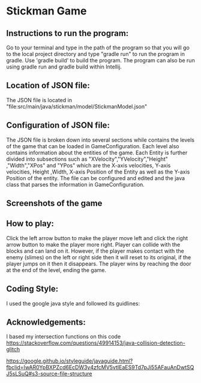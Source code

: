 # Stickman Game

## Instructions to run the program:

Go to your terminal and type in the path of the program so that you will go to the local project directory and type "gradle run" to run the program in gradle. Use 'gradle build' to build the program. The program can also be run using gradle run and gradle build within Intellij.

## Location of JSON file:
The JSON file is located in "file:src/main/java/stickman/model/StickmanModel.json"

## Configuration of JSON file:
The JSON file is broken down into several sections while contains the levels of the game that can be loaded
in GameConfiguration. Each level also contains information about the entities of the game.
Each Entity is further divided into subsections such as "XVelocity","YVelocity","Height"
,"Width","XPos" and "YPos" which are the X-axis velocities, Y-axis velocities, Height
,Width, X-axis Position of the Entity as well as the Y-axis Position of the entity.
The file can be configured and edited and the java class that parses the information
in GameConfiguration.

## Screenshots of the game

## How to play:
Click the left arrow button to make the player move left and click the right arrow button to make the player more right.
Player can collide with the blocks and can land on it. However, if the player makes contact with the enemy (slimes)
on the left or right side then it will reset to its original, if the player jumps on it then it disappears.
The player wins by reaching the door at the end of the level, ending the game.



## Coding Style:
I used the google java style and followed its guidlines:

## Acknowledgements:

I based my intersection functions on this code
https://stackoverflow.com/questions/49914153/java-collision-detection-glitch


https://google.github.io/styleguide/javaguide.html?fbclid=IwAR0YpBXPZcd6EcDW3y4zfcMV5vtIEaES9Td7pJi55AFauAnDwtSQJ5sLSuQ#s3-source-file-structure
